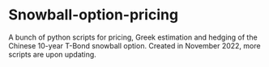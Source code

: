 # Snowball-option-pricing
A bunch of python scripts for pricing, Greek estimation and hedging of the Chinese 10-year T-Bond snowball option. Created in November 2022, more scripts are upon updating. 
